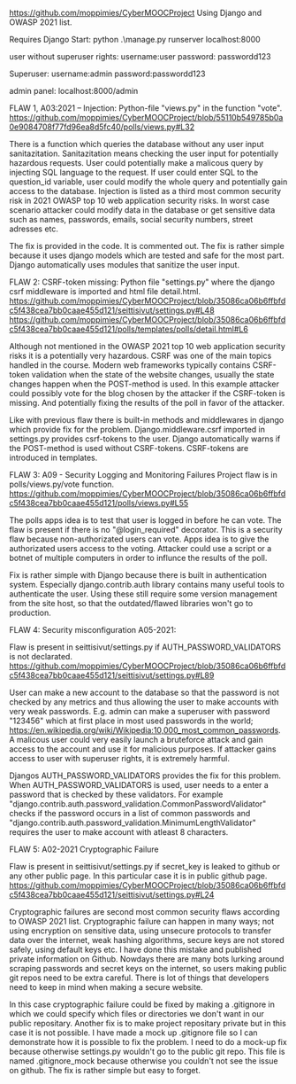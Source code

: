 https://github.com/moppimies/CyberMOOCProject
Using Django and OWASP 2021 list.

Requires Django
Start: python .\manage.py runserver
localhost:8000

user without superuser rights:
username:user
password: passwordd123

Superuser:
username:admin
password:passwordd123

admin panel: localhost:8000/admin

FLAW 1, A03:2021 – Injection:
Python-file "views.py" in the function "vote". https://github.com/moppimies/CyberMOOCProject/blob/55110b549785b0a0e9084708f77fd96ea8d5fc40/polls/views.py#L32

There is a function which queries the database without any user input sanitazitation. Sanitazitation means checking the user input for potentially hazardous requests. User could potentially make a malicous query by injecting SQL language to the request. If user could enter SQL to the question_id variable, user could modify the whole query and potentially gain access to the database.
Injection is listed as a third most common security risk in 2021 OWASP top 10 web application security risks. In worst case scenario attacker could modify data in the database or get sensitive data such as names, passwords, emails, social security numbers, street adresses etc.

The fix is provided in the code. It is commented out. The fix is rather simple because it uses django models which are tested and safe for the most part. Django automatically uses modules that sanitize the user input.


FLAW 2: CSRF-token missing:
Python file "settings.py" where the django csrf middleware is imported and html file detail.html.
https://github.com/moppimies/CyberMOOCProject/blob/35086ca06b6ffbfdc5f438cea7bb0caae455d121/seittisivut/settings.py#L48
https://github.com/moppimies/CyberMOOCProject/blob/35086ca06b6ffbfdc5f438cea7bb0caae455d121/polls/templates/polls/detail.html#L6

Although not mentioned in the OWASP 2021 top 10 web application security risks it is a potentially very hazardous.
CSRF was one of the main topics handled in the course. Modern web frameworks typically contains CSRF-token validation when the state of the website changes, usually the state changes happen when the POST-method is used.
In this example attacker could possibly vote for the blog chosen by the attacker if the CSRF-token is missing. And potentially fixing the results of the poll in favor of the attacker.

Like with previous flaw there is built-in methods and middlewares in django which provide fix for the problem. Django.middleware.csrf imported in settings.py provides csrf-tokens to the user. Django automatically warns if the POST-method is used without CSRF-tokens.
CSRF-tokens are introduced in templates.


FLAW 3: A09 - Security Logging and Monitoring Failures
Project flaw is in polls/views.py/vote function. https://github.com/moppimies/CyberMOOCProject/blob/35086ca06b6ffbfdc5f438cea7bb0caae455d121/polls/views.py#L55

The polls apps idea is to test that user is logged in before he can vote. The flaw is present if there is no "@login_required" decorator. This is a security flaw because non-authorizated users can vote. Apps idea is to give the authorizated users access to the voting.
Attacker could use a script or a botnet of multiple computers in order to influnce the results of the poll.

Fix is rather simple with Django because there is built in authentication system. Especially django.contrib.auth library contains many useful tools to authenticate the user.
Using these still require some version management from the site host, so that the outdated/flawed libraries won't go to production.


FLAW 4: Security misconfiguration A05-2021:

Flaw is present in seittisivut/settings.py if AUTH_PASSWORD_VALIDATORS is not declarated. https://github.com/moppimies/CyberMOOCProject/blob/35086ca06b6ffbfdc5f438cea7bb0caae455d121/seittisivut/settings.py#L89

User can make a new account to the database so that the password is not checked by any metrics and thus allowing the user to make accounts with very weak passwords.
E.g. admin can make a superuser with password "123456" which at first place in most used passwords in the world; https://en.wikipedia.org/wiki/Wikipedia:10,000_most_common_passwords.
A malicous user could very easily launch a bruteforce attack and gain access to the account and use it for malicious purposes. If attacker gains access to user with superuser rights, it is extremely harmful.

Djangos AUTH_PASSWORD_VALIDATORS provides the fix for this problem.
When AUTH_PASSWORD_VALIDATORS is used, user needs to a enter a password that is checked by these validators. For example "django.contrib.auth.password_validation.CommonPasswordValidator" checks if the password occurs in a list of common passwords and
"django.contrib.auth.password_validation.MinimumLengthValidator" requires the user to make account with atleast 8 characters.

FLAW 5: A02-2021 Cryptographic Failure 

Flaw is present in seittisivut/settings.py if secret_key is leaked to github or any other public page. 
In this particular case it is in public github page. https://github.com/moppimies/CyberMOOCProject/blob/35086ca06b6ffbfdc5f438cea7bb0caae455d121/seittisivut/settings.py#L24

Cryptographic failures are second most common security flaws according to OWASP 2021 list. Cryptographic failure can happen in many ways; not using encryption on sensitive data, using unsecure protocols to transfer data over the internet, weak hashing algorithms, secure keys are not stored safely, using default keys etc.
I have done this mistake and published private information on Github. Nowdays there are many bots lurking around scraping passwords and secret keys on the internet, so users making public git repos need to be extra careful.
There is lot of things that developers need to keep in mind when making a secure website.

In this case cryptographic failure could be fixed by making a .gitignore in which we could specify which files or directories we don't want in our public repositary. Another fix is to make project repositary private but in this case it is not possible.
I have made a mock up .gitignore file so I can demonstrate how it is possible to fix the problem. I need to do a mock-up fix because otherwise settings.py wouldn't go to the public git repo.
This file is named .gitignore_mock because otherwise you couldn't not see the issue on github. The fix is rather simple but easy to forget.

